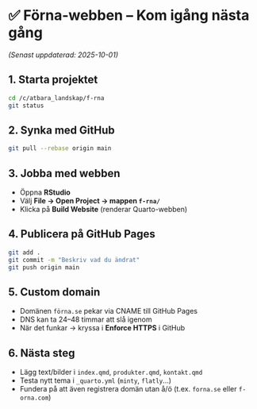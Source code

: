 # ✅ Förna-webben – Kom igång nästa gång
*(Senast uppdaterad: 2025-10-01)*

## 1. Starta projektet
```bash
cd /c/atbara_landskap/f-rna
git status
```

## 2. Synka med GitHub
```bash
git pull --rebase origin main
```

## 3. Jobba med webben
- Öppna **RStudio**
- Välj **File → Open Project → mappen `f-rna/`**
- Klicka på **Build Website** (renderar Quarto-webben)

## 4. Publicera på GitHub Pages
```bash
git add .
git commit -m "Beskriv vad du ändrat"
git push origin main
```

## 5. Custom domain
- Domänen `förna.se` pekar via CNAME till GitHub Pages
- DNS kan ta 24–48 timmar att slå igenom
- När det funkar → kryssa i **Enforce HTTPS** i GitHub

## 6. Nästa steg
- Lägg text/bilder i `index.qmd`, `produkter.qmd`, `kontakt.qmd`
- Testa nytt tema i `_quarto.yml` (`minty`, `flatly`…)
- Fundera på att även registrera domän utan å/ö (t.ex. `forna.se` eller `f-orna.com`)


